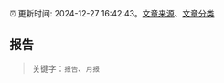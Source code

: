 :alarm_clock: 更新时间: 2024-12-27 16:42:43。[文章来源](/README.md)、[文章分类](/TAGS.md)

## 报告


> 关键字：`报告`、`月报`



